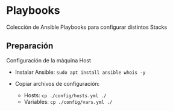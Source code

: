 # Playbooks

Colección de Ansible Playbooks para configurar distintos Stacks

## Preparación

Configuración de la máquina Host

- Instalar Ansible: `sudo apt install ansible whois -y`

- Copiar archivos de configuración:
  - Hosts: `cp ./config/hosts.yml ./`
  - Variables: `cp ./config/vars.yml ./`

